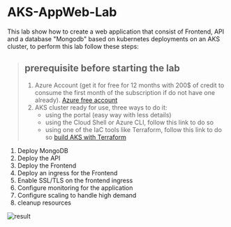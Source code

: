 # AKS-AppWeb-Lab
This lab show how to create a web application that consist of Frontend, API and a database "Mongodb" based on kubernetes deployments on an AKS cluster, to perform this lab follow these steps: </br>
> ## prerequisite before starting the lab
> 
> 1.   Azure Account (get it for free for 12 months with 200$ of credit to consume the first month of the subscription if do not have one already). [Azure free account](https://azure.microsoft.com/en-us/free/)
> 2.   AKS cluster ready for use, three ways to do it:
>       * using the portal (easy way with less details)
>       * using the Cloud Shell or Azure CLI, follow this link to do so 
>       * using one of the IaC tools like Terraform, follow this link to do so [build AKS with Terraform](https://github.com/alli40alli/TerraformAzureKubernetesServices)

1. Deploy MongoDB
2. Deploy the API
3. Deploy the Frontend 
4. Deploy an ingress for the Frontend 
5. Enable SSL/TLS on the frontend ingress
6. Configure monitoring for the application 
7. Configure scaling to handle high demand
8. cleanup resources 

![result](https://docs.microsoft.com/en-us/learn/modules/aks-workshop/media/02-arch.svg)